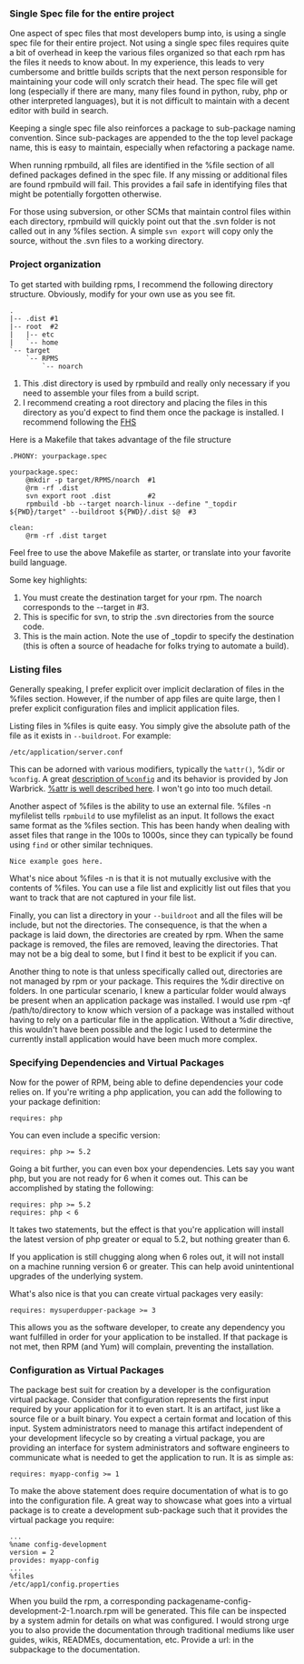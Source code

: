 ### Single Spec file for the entire project

One aspect of spec files that most developers bump into, is using a single spec file for their entire project.  Not using a single spec files requires quite a bit of overhead in keep the various files organized so that each rpm has the files it needs to know about.  In my experience, this leads to very cumbersome and brittle builds scripts that the next person responsible for maintaining your code will only scratch their head.  The spec file will get long (especially if there are many, many files found in python, ruby, php or other interpreted languages), but it is not difficult to maintain with a decent editor with build in search.

Keeping a single spec file also reinforces a package to sub-package naming convention.  Since sub-packages are appended to the the top level package name, this is easy to maintain, especially when refactoring a package name.

When running rpmbuild, all files are identified in the %file section of all defined packages defined in the spec file.  If any missing or additional files are found rpmbuild will fail.  This provides a fail safe in identifying files that might be potentially forgotten otherwise.

For those using subversion, or other SCMs that maintain control files within each directory, rpmbuild will quickly point out that the .svn folder is not called out in any %files section.  A simple `svn export` will copy only the source, without the .svn files to a working directory.

### Project organization

To get started with building rpms, I recommend the following directory structure.  Obviously, modify for your own use as you see fit.

    .
    |-- .dist #1
    |-- root  #2
    |   |-- etc
    |   `-- home
    `-- target
        `-- RPMS
            `-- noarch


1. This .dist directory is used by rpmbuild and really only necessary if you need to assemble your files from a build script.
2. I recommend creating a root directory and placing the files in this directory as you'd expect to find them once the package is installed.  I recommend following the [FHS][1]

[1]: http://www.pathname.com/fhs/pub/fhs-2.3.html

Here is a Makefile that takes advantage of the file structure

    .PHONY: yourpackage.spec

    yourpackage.spec:
    	@mkdir -p target/RPMS/noarch  #1
    	@rm -rf .dist
    	svn export root .dist         #2
    	rpmbuild -bb --target noarch-linux --define "_topdir ${PWD}/target" --buildroot ${PWD}/.dist $@  #3

    clean:
    	@rm -rf .dist target

Feel free to use the above Makefile as starter, or translate into your favorite build language.

Some key highlights:

1. You must create the destination target for your rpm.  The noarch corresponds to the --target in #3. 
2. This is specific for svn, to strip the .svn directories from the source code.
3. This is the main action.  Note the use of _topdir to specify the destination (this is often a source of headache for folks trying to automate a build).

### Listing files

Generally speaking, I prefer explicit over implicit declaration of files in the %files section.  However, if the number of app files are quite large, then I prefer explicit configuration files and implicit application files.

Listing files in %files is quite easy.  You simply give the absolute path of the file as it exists in `--buildroot`.  For example:

    /etc/application/server.conf
    
This can be adorned with various modifiers, typically the `%attr()`, %dir or `%config`.  A great [description of `%config`][config-defn] and its behavior is provided by Jon Warbrick.  [%attr is well described here][attr-defn].  I won't go into too much detail.

[config-defn]: http://www-uxsup.csx.cam.ac.uk/~jw35/docs/rpm_config.html
[attr-defn]: http://www.rpm.org/max-rpm/s1-rpm-inside-files-list-directives.html

Another aspect of %files is the ability to use an external file.  %files -n myfilelist tells `rpmbuild` to use myfilelist as an input.  It follows the exact same format as the %files section.  This has been handy when dealing with asset files that range in the 100s to 1000s, since they can typically be found using `find` or other similar techniques.

    Nice example goes here.

What's nice about %files -n is that it is not mutually exclusive with the contents of %files.  You can use a file list and explicitly list out files that you want to track that are not captured in your file list.

Finally, you can list a directory in your `--buildroot` and all the files will be include, but not the directories.  The consequence, is that the when a package is laid down, the directories are created by rpm.  When the same package is removed, the files are removed, leaving the directories.  That may not be a big deal to some, but I find it best to be explicit if you can.

Another thing to note is that unless specifically called out, directories are not managed by rpm or your package.  This requires the %dir directive on folders.  In one particular scenario, I knew a particular folder would always be present when an application package was installed.  I would use rpm -qf /path/to/directory to know which version of a package was installed without having to rely on a particular file in the application.  Without a %dir directive, this wouldn't have been possible and the logic I used to determine the currently install application would have been much more complex.

### Specifying Dependencies and Virtual Packages

Now for the power of RPM, being able to define dependencies your code relies on.  If you're writing a php application, you can add the following to your package definition:

    requires: php
    
You can even include a specific version:

    requires: php >= 5.2
    
Going a bit further, you can even box your dependencies.  Lets say you want php, but you are not ready for 6 when it comes out.  This can be accomplished by stating the following:

    requires: php >= 5.2
    requires: php < 6
    
It takes two statements, but the effect is that you're application will install the latest version of php greater or equal to 5.2, but nothing greater than 6.  

If you application is still chugging along when 6 roles out, it will not install on a machine running version 6 or greater.  This can help avoid unintentional upgrades of the underlying system.

What's also nice is that you can create virtual packages very easily:

    requires: mysuperdupper-package >= 3
    
This allows you as the software developer, to create any dependency you want fulfilled in order for your application to be installed.  If that package is not met, then RPM (and Yum) will complain, preventing the installation.

### Configuration as Virtual Packages

The package best suit for creation by a developer is the configuration virtual package.  Consider that configuration represents the first input required by your application for it to even start.  It is an artifact, just like a source file or a built binary.  You expect a certain format and location of this input.  System administrators need to manage this artifact independent of your development lifecycle so by creating a virtual package, you are providing an interface for system administrators and software engineers to communicate what is needed to get the application to run.  It is as simple as:

    requires: myapp-config >= 1
    
To make the above statement does require documentation of what is to go into the configuration file.  A great way to showcase what goes into a virtual package is to create a development sub-package such that it provides the virtual package you require:
    
    ...
    %name config-development
    version = 2
    provides: myapp-config
    ...
    %files
    /etc/app1/config.properties
    
When you build the rpm, a corresponding packagename-config-development-2-1.noarch.rpm will be generated.  This file can be inspected by a system admin for details on what was configured.  I would strong urge you to also provide the documentation through traditional mediums like user guides, wikis, READMEs, documentation, etc.  Provide a url: in the subpackage to the documentation.

